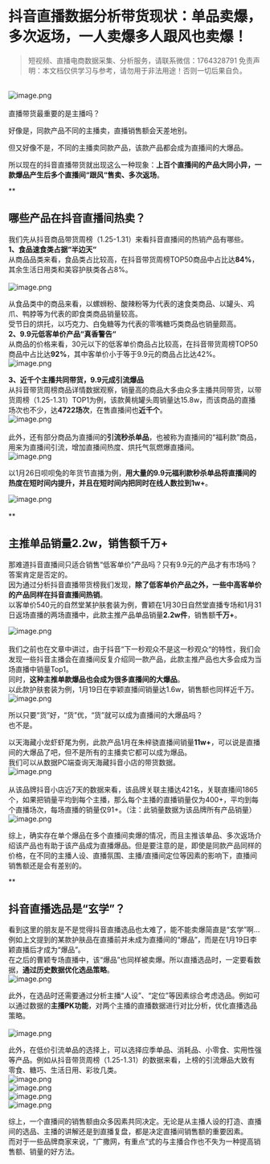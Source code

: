 # 抖音直播数据分析带货现状：单品卖爆，多次返场，一人卖爆多人跟风也卖爆！


>
> 短视频、直播电商数据采集、分析服务，请联系微信：1764328791
> 免责声明：本文档仅供学习与参考，请勿用于非法用途！否则一切后果自负。
> 

<br />![image.png](https://cdn.nlark.com/yuque/0/2021/png/97322/1613952523054-643b015c-051d-4bc3-8af1-ca89389f93e8.png#align=left&display=inline&height=304&margin=%5Bobject%20Object%5D&name=image.png&originHeight=608&originWidth=1080&size=1063406&status=done&style=none&width=540)<br />
<br />直播带货最重要的是主播吗？

好像是，同款产品不同的主播卖，直播销售额会天差地别。

但又好像不是，不同的主播卖同款产品，该款产品都会成为直播间的大爆品。

所以现在的抖音直播带货就出现这么一种现象：**上百个直播间的产品大同小异，一款爆品产生后多个直播间“跟风“售卖、多次返场**。

**
<a name="sJQIn"></a>
## 哪些产品在抖音直播间热卖？
我们先从抖音商品带货周榜（1.25-1.31）来看抖音直播间的热销产品有哪些。<br />**1、食品速食类占据“半边天“**<br />从商品品类来看，食品类占比较高，在抖音带货周榜TOP50商品中占比达**84%**，其余生活日用类和美容护肤类各占8%。<br />
<br />![image.png](https://cdn.nlark.com/yuque/0/2021/png/97322/1613952640595-9f020bee-63fe-4067-9d3b-2209d9652693.png#align=left&display=inline&height=264&margin=%5Bobject%20Object%5D&name=image.png&originHeight=527&originWidth=1080&size=265423&status=done&style=none&width=540)

从食品类中的商品来看，以螺蛳粉、酸辣粉等为代表的速食类商品、以罐头、鸡爪、鸭脖等为代表的即食类商品销量较高。<br />受节日的烘托，以巧克力、白兔糖等为代表的零嘴糖巧类商品也销量颇高。<br />**2、9.9元低客单价产品“真香警告“**<br />从商品的价格来看，30元以下的低客单价商品占比较高，在抖音带货周榜TOP50商品中占比达**92%**，其中客单价小于等于9.9元的商品占比达42%。<br />![image.png](https://cdn.nlark.com/yuque/0/2021/png/97322/1613952647311-d5ec2f69-940c-44e2-9c8b-4cd26644845d.png#align=left&display=inline&height=264&margin=%5Bobject%20Object%5D&name=image.png&originHeight=527&originWidth=1080&size=293828&status=done&style=none&width=540)

**3、近千个主播共同带货，9.9元成引流爆品**<br />从抖音带货周榜商品详情数据观察，销量高的商品大多由众多主播共同带货，以带货周榜（1.25-1.31）TOP1为例，该款黄桃罐头周销量达15.8w，而该商品的直播场次也不少，达**4722场次**，在售直播间也**近千个**。<br />![image.png](https://cdn.nlark.com/yuque/0/2021/png/97322/1613952654209-57782d3d-602f-4e4c-b7e5-f47cad56b79d.png#align=left&display=inline&height=266&margin=%5Bobject%20Object%5D&name=image.png&originHeight=532&originWidth=1080&size=284106&status=done&style=none&width=540)<br />
<br />此外，还有部分商品为直播间的**引流秒杀单品**，也被称为直播间的“福利款”商品，用来为直播间引流，增加直播间热度、烘托气氛燃爆直播间。<br />![image.png](https://cdn.nlark.com/yuque/0/2021/png/97322/1613952660692-e4fc4abb-d966-4c69-94e6-9924bed7fd04.png#align=left&display=inline&height=263&margin=%5Bobject%20Object%5D&name=image.png&originHeight=526&originWidth=1080&size=270392&status=done&style=none&width=540)

以1月26日呗呗兔的年货节直播为例，**用大量的9.9元福利款秒杀单品将直播间的热度在短时间内提升，并且在短时间内把同时在线人数拉到1w+**。

![image.png](https://cdn.nlark.com/yuque/0/2021/png/97322/1613952667588-9299f10c-26cb-4a89-8596-960fac929e1b.png#align=left&display=inline&height=260&margin=%5Bobject%20Object%5D&name=image.png&originHeight=520&originWidth=1080&size=307350&status=done&style=none&width=540)<br />
<br />**
<a name="bkUh6"></a>
## 主推单品销量2.2w，销售额千万+
那难道抖音直播间只适合销售“低客单价”产品吗？只有9.9元的产品才有市场吗？<br />答案肯定是否定的。<br />因为通过分析抖音直播带货榜我们发现，**除了低客单价产品之外，一些中高客单价的产品同样在抖音直播间热销**。<br />以客单价540元的自然堂某护肤套装为例，曹颖在1月30日自然堂直播专场和1月31日返场直播的两场直播中，此款主推产品单品销量**2.2w件**，销售额**千万+**。

![image.png](https://cdn.nlark.com/yuque/0/2021/png/97322/1613952676490-b2abc12a-8832-4eae-a021-5e4d005c3efc.png#align=left&display=inline&height=263&margin=%5Bobject%20Object%5D&name=image.png&originHeight=526&originWidth=1080&size=258505&status=done&style=none&width=540)<br />
<br />我们之前也在文章中讲过，由于抖音“下一秒观众不是这一秒观众“的特性，我们会发现一些抖音主播会在直播间反复介绍同一款产品，此款主推产品也大多会成为当场直播中销量Top1。<br />同时，**这种主推单款爆品也会成为很多直播间的大爆品**。<br />以此款护肤套装为例，1月19日在李颖直播间销量达1.6w，销售额也同样近千万。<br />![image.png](https://cdn.nlark.com/yuque/0/2021/png/97322/1613952686305-da8cdc37-affc-4e30-ac1a-3945fc620ca8.png#align=left&display=inline&height=259&margin=%5Bobject%20Object%5D&name=image.png&originHeight=518&originWidth=1080&size=273602&status=done&style=none&width=540)

所以只要“货”好，“货”优，“货”就可以成为直播间的大爆品吗？<br />也不是。

以天海藏小龙虾虾尾为例，此款产品1月在朱梓骁直播间销量**11w+**，可以说是直播间的大爆品了吧，但不是所有的主播卖它都可以成为爆品。<br />我们可以从数据PC端查询天海藏抖音小店的带货数据。<br />![image.png](https://cdn.nlark.com/yuque/0/2021/png/97322/1613952708443-d455a02a-4a53-42d5-9e6e-0c56259c4b97.png#align=left&display=inline&height=255&margin=%5Bobject%20Object%5D&name=image.png&originHeight=510&originWidth=1080&size=130574&status=done&style=none&width=540)<br />
<br />从该品牌抖音小店近7天的数据来看，该品牌关联主播达421名，关联直播间1865个，如果把销量平均到每个主播，那么每个主播的直播销量仅为400+，平均到每个直播场次，每场直播的销量仅91+。（注：此销量数据为该品牌所有产品销量）<br />![image.png](https://cdn.nlark.com/yuque/0/2021/png/97322/1613952719240-2213dc35-0a3a-4ac2-a9e2-22003604214e.png#align=left&display=inline&height=257&margin=%5Bobject%20Object%5D&name=image.png&originHeight=514&originWidth=1080&size=222883&status=done&style=none&width=540)

综上，确实存在单个爆品在多个直播间卖爆的情况，而且主推该单品、多次返场介绍该产品也有助于该产品成为直播爆品。但是要注意的是，即使是同款产品同样的价格，在不同的主播人设、直播氛围、主播/直播间定位等因素的影响下，直播间销售额还是会有差别的。

**
<a name="jQIfT"></a>
## 抖音直播选品是“玄学”？
看到这里的朋友是不是觉得抖音直播选品也太难了，能不能卖爆简直是“玄学”啊...<br />例如上文提到的某款护肤品在直播前并未成为直播间的“爆品”，而是在1月19日李颖直播后才成为“爆品”。<br />在之后的曹颖专场直播中，该“爆品”也同样被卖爆。所以直播选品时，一定要看数据，**通过历史数据优化选品策略**。<br />![image.png](https://cdn.nlark.com/yuque/0/2021/png/97322/1613952730820-4d39c2f0-73a0-47aa-a5ae-c2a98e186dbb.png#align=left&display=inline&height=260&margin=%5Bobject%20Object%5D&name=image.png&originHeight=519&originWidth=1080&size=219156&status=done&style=none&width=540)

此外，在选品时还需要通过分析主播“人设”、“定位”等因素综合考虑选品。例如可以通过数据的**主播PK功能**，对两个主播的直播数据进行对比分析，优化直播选品策略。<br />
<br />![image.png](https://cdn.nlark.com/yuque/0/2021/png/97322/1613952743987-06fe54ef-66af-430c-a41b-80e33f5f8f7a.png#align=left&display=inline&height=258&margin=%5Bobject%20Object%5D&name=image.png&originHeight=515&originWidth=1080&size=256489&status=done&style=none&width=540)

此外，在低价引流单品的选择上，可以选择应季单品、消耗品、小零食、实用性强等产品。例如从抖音带货周榜（1.25-1.31）的数据来看，上榜的引流爆品大致有零食、糖巧、生活日用、彩妆几类。<br />![image.png](https://cdn.nlark.com/yuque/0/2021/png/97322/1613952755320-31efeef7-c2ac-4f76-8fad-63c1affc63dd.png#align=left&display=inline&height=55&margin=%5Bobject%20Object%5D&name=image.png&originHeight=109&originWidth=1080&size=45510&status=done&style=none&width=540)<br />![image.png](https://cdn.nlark.com/yuque/0/2021/png/97322/1613952760302-e185d656-f6c1-4b09-afdf-89ef965603cb.png#align=left&display=inline&height=102&margin=%5Bobject%20Object%5D&name=image.png&originHeight=203&originWidth=1080&size=80482&status=done&style=none&width=540)<br />![image.png](https://cdn.nlark.com/yuque/0/2021/png/97322/1613952765087-b64fac2b-d6b7-41a1-84f6-3aacd2f2eecf.png#align=left&display=inline&height=52&margin=%5Bobject%20Object%5D&name=image.png&originHeight=104&originWidth=1080&size=36711&status=done&style=none&width=540)<br />![image.png](https://cdn.nlark.com/yuque/0/2021/png/97322/1613952770653-c139c96a-6f18-4298-844c-fe39180eb509.png#align=left&display=inline&height=48&margin=%5Bobject%20Object%5D&name=image.png&originHeight=95&originWidth=1080&size=26835&status=done&style=none&width=540)

综上，一个直播间的销售额由众多因素共同决定。无论是从主播人设的打造、直播间的选品、主播的讲解还是到直播复盘，都是决定直播间销售额的重要因素。<br />而对于一些品牌商家来说，“广撒网，有重点“式的与主播合作也不失为一种提高销售额、销量的好方法。

